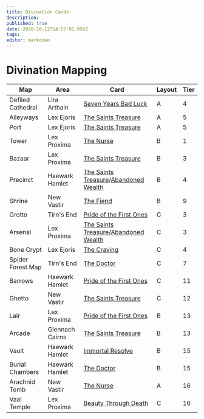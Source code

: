 ```yaml
---
title: Divination Cards
description: 
published: true
date: 2020-10-12T14:57:01.056Z
tags: 
editor: markdown
---
```


# Divination Mapping

Map | Area | Card | Layout | Tier
--- | --- | --- | --- | ---
Defiled Cathedral | Lira Arthain | [Seven Years Bad Luck](https://poe.ninja/challenge/divinationcards?name=seven) | A | 4
Alleyways | Lex Ejoris | [The Saints Treasure](https://poe.ninja/challenge/divinationcards?name=The%20Saint%27s%20Treasure) | A | 5
Port | Lex Ejoris  | [The Saints Treasure](https://poe.ninja/challenge/divinationcards?name=The%20Saint%27s%20Treasure) | A | 5
Tower | Lex Proxima | [The Nurse](https://poe.ninja/challenge/divinationcards?name=The%20Nurse) | B | 1
Bazaar | Lex Proxima | [The Saints Treasure](https://poe.ninja/challenge/divinationcards?name=The%20Saint%27s%20Treasure) | B | 3
Precinct | Haewark Hamlet | [The Saints Treasure](https://poe.ninja/challenge/divinationcards?name=The%20Saint%27s%20Treasure)/[Abandoned Wealth](https://poe.ninja/challenge/divinationcards?name=Abandoned%20Wealth) | B | 4
Shrine | New Vastir | [The Fiend](https://poe.ninja/challenge/divinationcards?name=the%20fiend) | B | 9
Grotto | Tirn's End | [Pride of the First Ones](https://poe.ninja/challenge/divinationcards?name=pride%20of%20the%20) | C | 3
Arsenal | Lex Proxima | [The Saints Treasure](https://poe.ninja/challenge/divinationcards?name=The%20Saint%27s%20Treasure)/[Abandoned Wealth](https://poe.ninja/challenge/divinationcards?name=Abandoned%20Wealth) | C | 3
Bone Crypt | Lex Ejoris | [The Craving](https://poe.ninja/challenge/divinationcards?name=the%20cra) | C | 4
Spider Forest Map | Tirn's End | [The Doctor](https://poe.ninja/challenge/divinationcards?name=the%20doctor) | C | 7
Barrows | Haewark Hamlet | [Pride of the First Ones](https://poe.ninja/challenge/divinationcards?name=pride%20of%20the%20) | C | 11
Ghetto | New Vastir | [The Saints Treasure](https://poe.ninja/challenge/divinationcards?name=The%20Saint%27s%20Treasure) | C | 12
Lair | Lex Proxima | [Pride of the First Ones](https://poe.ninja/challenge/divinationcards?name=pride%20of%20the%20) | B | 13
Arcade | Glennach Cairns | [The Saints Treasure](https://poe.ninja/challenge/divinationcards?name=The%20Saint%27s%20Treasure) | B | 13
Vault | Haewark Hamlet | [Immortal Resolve](https://poe.ninja/challenge/divinationcards?name=immortal%20re) | B | 15
Burial Chambers | Haewark Hamlet | [The Doctor](https://poe.ninja/challenge/divinationcards?name=the%20doctor) | B | 15
Arachnid Tomb | New Vastir | [The Nurse](https://poe.ninja/challenge/divinationcards?name=The%20Nurse) | A | 16
Vaal Temple | Lex Proxima | [Beauty Through Death](https://poe.ninja/challenge/divinationcards?name=beauty%20through%20death) | C |16
